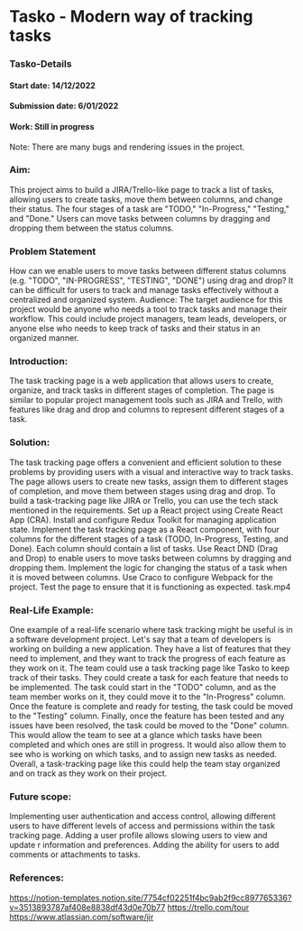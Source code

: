 # Tasko - Modern way of tracking tasks

### Tasko-Details
#### Start date: 14/12/2022
#### Submission date: 6/01/2022
#### Work: Still in progress

Note: There are many bugs and rendering issues in the project.

### Aim:
This project aims to build a JIRA/Trello-like page to track a list of tasks, allowing users to create tasks, move them between columns, and change 
their status. The four stages of a task are "TODO," "In-Progress," "Testing," and "Done." Users can move tasks between columns by dragging 
and dropping them between the status columns.

### Problem Statement
How can we enable users to move tasks between different status columns (e.g. "TODO", "IN-PROGRESS", "TESTING", "DONE") using drag 
and drop?
It can be difficult for users to track and manage tasks effectively without a centralized and organized system.
Audience:
The target audience for this project would be anyone who needs a tool to track tasks and manage their workflow. This could include project 
managers, team leads, developers, or anyone else who needs to keep track of tasks and their status in an organized manner.

### Introduction:
The task tracking page is a web application that allows users to create, organize, and track tasks in different stages of completion. The page is 
similar to popular project management tools such as JIRA and Trello, with features like drag and drop and columns to represent different stages 
of a task.

### Solution:
The task tracking page offers a convenient and efficient solution to these problems by providing users with a visual and interactive way to track 
tasks. The page allows users to create new tasks, assign them to different stages of completion, and move them between stages using drag and 
drop.
To build a task-tracking page like JIRA or Trello, you can use the tech stack mentioned in the requirements.
Set up a React project using Create React App (CRA).
Install and configure Redux Toolkit for managing application state.
Implement the task tracking page as a React component, with four columns for the different stages of a task (TODO, In-Progress, Testing, 
and Done). Each column should contain a list of tasks.
Use React DND (Drag and Drop) to enable users to move tasks between columns by dragging and dropping them.
Implement the logic for changing the status of a task when it is moved between columns.
Use Craco to configure Webpack for the project.
Test the page to ensure that it is functioning as expected.
task.mp4
### Real-Life Example:
One example of a real-life scenario where task tracking might be useful is in a software development project. Let's say that a team of developers 
is working on building a new application. They have a list of features that they need to implement, and they want to track the progress of each 
feature as they work on it.
The team could use a task tracking page like Tasko to keep track of their tasks. They could create a task for each feature that needs to be 
implemented. The task could start in the "TODO" column, and as the team member works on it, they could move it to the "In-Progress" column. 
Once the feature is complete and ready for testing, the task could be moved to the "Testing" column. Finally, once the feature has been tested 
and any issues have been resolved, the task could be moved to the "Done" column.
This would allow the team to see at a glance which tasks have been completed and which ones are still in progress. It would also allow them to 
see who is working on which tasks, and to assign new tasks as needed. Overall, a task-tracking page like this could help the team stay organized 
and on track as they work on their project.
### Future scope:
Implementing user authentication and access control, allowing different users to have different levels of access and permissions within the 
task tracking page.
Adding a user profile allows slowing users to view and update r information and preferences.
Adding the ability for users to add comments or attachments to tasks.

### References:
https://notion-templates.notion.site/7754cf02251f4bc9ab2f9cc897765336?v=3513893787af408e8838df43d0e70b77
https://trello.com/tour
https://www.atlassian.com/software/jir
